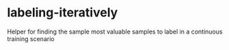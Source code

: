 # labeling-iteratively
Helper for finding the sample most valuable samples to label in a continuous training scenario
